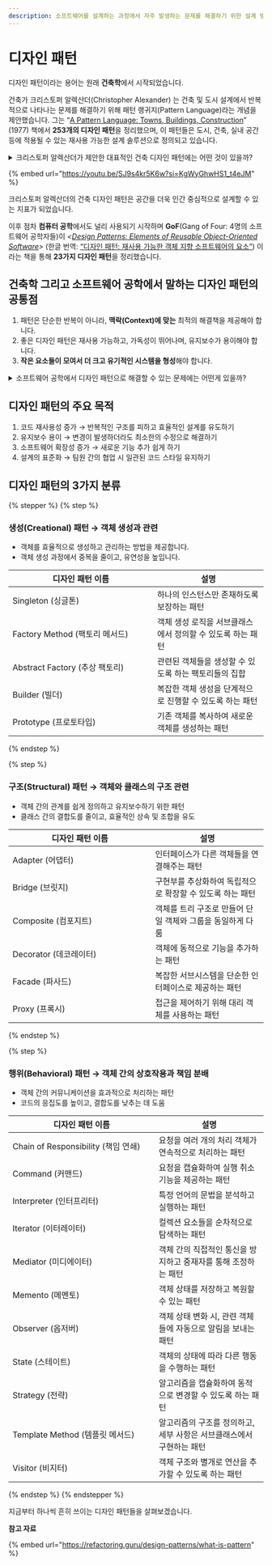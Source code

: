 ```yaml
---
description: 소프트웨어를 설계하는 과정에서 자주 발생하는 문제를 해결하기 위한 설계 방식
---
```


# 디자인 패턴

디자인 패턴이라는 용어는 원래 **건축학**에서 시작되었습니다.&#x20;

건축가 크리스토퍼 알렉산더(Christopher Alexander) 는 건축 및 도시 설계에서 반복적으로 나타나는 문제를 해결하기 위해 패턴 랭귀지(Pattern Language)라는 개념을 제안했습니다. 그는 “[A Pattern Language: Towns, Buildings, Construction](https://www.amazon.com/Pattern-Language-Buildings-Construction-Environmental/dp/0195019199)” (1977) 책에서 **253개의 디자인 패턴**을 정리했으며, 이 패턴들은 도시, 건축, 실내 공간 등에 적용될 수 있는 재사용 가능한 설계 솔루션으로 정의되고 있습니다.

<details>

<summary>크리스토퍼 알렉산더가 제안한 대표적인 건축 디자인 패턴에는 어떤 것이 있을까?</summary>

### 1️⃣ **Small Public Squares (작은 공공 광장)**

사람들이 광장에 모이기를 원하지만, 너무 넓은 공간은 위압감을 형성

💡 크기가 적절한 작은 광장을 배치하여 사람들이 자연스럽게 모이도록 유도

### 2️⃣ **Street Cafe (거리 카페)**

도시에서 사람들이 휴식을 취하고 교류할 수 있는 공간이 부족

💡 보행자가 쉽게 접근할 수 있는 길가에 카페를 배치하여 자연스러운 사회적 공간 형성

### 3️⃣ **Natural Light in Rooms (자연 채광을 고려한 방 배치)**

인공 조명만으로는 실내 공간이 답답하고 불편

💡 창문을 적절한 방향으로 배치하여 자연광이 최대한 들어오도록 설계

### **4️⃣ Entrance Transition (출입구의 전환 공간)**

건물 내부와 외부의 단절로 인해 갑작스러운 환경 변화로 불편

💡 입구에 포치(Porch)나 작은 로비를 두어 공간적 완충 역할을 하도록 설계

### **5️⃣ Hierarchy of Open Spaces (공간의 위계 구조)**

건축 공간이 개방적이거나 닫힌 정도가 무질서할 경우, 사람들에게 불안감을 형성

💡 거대한 개방 공간 대신 작은 개인 공간부터 공공 공간까지 위계적으로 정리하여 자연스럽게 연결.

### **6️⃣ Rooms Shaped for People (사람을 고려한 방 형태)**

직사각형 방이 표준이지만, 일부 활동이나 가구 배치에 적합하지 않을 가능성

💡 방을 정형화된 사각형이 아니라, 인간의 활동 패턴에 맞게 곡선이나 다각형 등으로 변형 가능하도록 설계

</details>

{% embed url="https://youtu.be/SJ9s4kr5K6w?si=KgWyGhwHS1_t4eJM" %}

크리스토퍼 알렉산더의 건축 디자인 패턴은 공간을 더욱 인간 중심적으로 설계할 수 있는 지표가 되었습니다.



이후 점차 **컴퓨터 공학**에서도 널리 사용되기 시작하며 **GoF**(Gang of Four: 4명의 소프트웨어 공학자들)이 _<_[_Design Patterns: Elements of Reusable Object-Oriented Software_](https://www.amazon.com/Design-Patterns-Elements-Reusable-Object-Oriented/dp/0201633612)_>_ (한글 번역: [“디자인 패턴: 재사용 가능한 객체 지향 소프트웨어의 요소”](https://m.yes24.com/Goods/Detail/17525598)) 이라는 책을 통해 **23가지 디자인 패턴**을 정리했습니다.

## 건축학 그리고 소프트웨어 공학에서 말하는 디자인 패턴의 공통점

1. 패턴은 단순한 반복이 아니라, **맥락(Context)에 맞는** 최적의 해결책을 제공해야 합니다.
2. 좋은 디자인 패턴은 재사용 가능하고, 가독성이 뛰어나며, 유지보수가 용이해야 합니다.
3. **작은 요소들이 모여서 더 크고 유기적인 시스템을 형성**해야 합니다.



<details>

<summary>소프트웨어 공학에서 디자인 패턴으로 해결할 수 있는 문제에는 어떤게 있을까?</summary>

### 1️⃣ **복잡한 객체 생성 문제**

소프트웨어 개발 과정에서는 종종 복잡한 설정이나 초기화가 필요한 객체를 생성해야 하는 경우가 있습니다. 이 상황에서 **Factory Method** 패턴을 활용할 수 있습니다.&#x20;

예를 들어, 다양한 DB 드라이버에 따라 서로 다른 연결 객체를 생성해야 할 때, 팩토리 메서드가 객체 생성의 세부 사항을 클라이언트 코드에서 추상화하여 코드의 변경에 대한 민감성을 줄여줍니다. 이를 통해 유지보수성을 높이고, 새로운 데이터베이스 타입 추가 시에도 기존 코드를 수정할 필요가 없어 유연성이 향상됩니다.

### 2️⃣ **상태 변경에 따른 여러 객체의 자동 업데이트 문제**

애플리케이션에서 어떤 객체의 상태가 변경될 때, 그 변화에 여러 객체들이 즉시 반응해야 하는 경우가 있습니다. 이러한 경우 **Observer 패턴**을 활용될 수 있습니다.&#x20;

실제 사례로는 이메일 클라이언트에서 새로운 메일이 도착했을 때, 이를 모든 열린 창이나 알림 시스템이 자동으로 업데이트 받도록 할 수 있습니다. 옵저버 패턴을 통해 각 객체 간의 관계를 느슨하게 유지하면서, 변화에 대한 대응이 자동적으로 이루어질 수 있습니다.

### 3️⃣ **행위의 런타임 교체 필요성 문제**

특정 기능이나 작업을 다양한 방식으로 실행해야 할 상황에서 **Strategy 패턴**을 적용할 수 있습니다.&#x20;

예를 들면, 결제 처리 시스템에서는 사용자가 선택하는 결제 방식에 따라 다른 결제 처리 로직을 적용해야 할 수 있습니다. 전략 패턴을 통해 각 결제 방법을 전략으로 캡슐화하고, 런타임에 적절한 전략을 쉽게 교체할 수 있습니다. 코드의 모듈화를 돕고, 새로운 결제 방법을 추가할 때 기존 코드에 미치는 영향을 최소화합니다.

### 4️⃣ **전역 상태 관리 문제**

어플리케이션 전반에서 특정 자원이나 상태를 일관되게 관리해야 할 때, **Singleton 패턴**이 유용합니다.&#x20;

예를 들어, 애플리케이션 설정을 전역적으로 관리하는 경우, 싱글톤 패턴을 통해 설정 객체를 단일 인스턴스로 유지할 수 있습니다. 이렇게 하면 모든 모듈에서 동일한 인스턴스에 접근할 수 있게 해주어 데이터 일관성을 보장하지만, 객체의 전역 접근으로 인한 결합도 증가 및 테스트의 어려움이라는 단점도 고려해야 합니다.

</details>

## 디자인 패턴의 주요 목적

1. 코드 재사용성 증가 → 반복적인 구조를 피하고 효율적인 설계를 유도하기
2. 유지보수 용이 → 변경이 발생하더라도 최소한의 수정으로 해결하기
3. 소프트웨어 확장성 증가 → 새로운 기능 추가 쉽게 하기
4. 설계의 표준화 → 팀원 간의 협업 시 일관된 코드 스타일 유지하기

## 디자인 패턴의 3가지 분류

{% stepper %}
{% step %}
### 생성(Creational) 패턴 → 객체 생성과 관련

* 객체를 효율적으로 생성하고 관리하는 방법을 제공합니다.
* 객체 생성 과정에서 중복을 줄이고, 유연성을 높입니다.

<table><thead><tr><th width="270">디자인 패턴 이름</th><th>설명</th></tr></thead><tbody><tr><td>Singleton (싱글톤)</td><td>하나의 인스턴스만 존재하도록 보장하는 패턴</td></tr><tr><td>Factory Method (팩토리 메서드)</td><td>객체 생성 로직을 서브클래스에서 정의할 수 있도록 하는 패턴</td></tr><tr><td>Abstract Factory (추상 팩토리)</td><td>관련된 객체들을 생성할 수 있도록 하는 팩토리들의 집합</td></tr><tr><td>Builder (빌더)</td><td>복잡한 객체 생성을 단계적으로 진행할 수 있도록 하는 패턴</td></tr><tr><td>Prototype (프로토타입)</td><td>기존 객체를 복사하여 새로운 객체를 생성하는 패턴</td></tr></tbody></table>


{% endstep %}

{% step %}
### 구조(Structural) 패턴 → 객체와 클래스의 구조 관련

* 객체 간의 관계를 쉽게 정의하고 유지보수하기 위한 패턴
* 클래스 간의 결합도를 줄이고, 효율적인 상속 및 조합을 유도

<table><thead><tr><th width="266">디자인 패턴 이름</th><th>설명</th></tr></thead><tbody><tr><td>Adapter (어댑터)</td><td>인터페이스가 다른 객체들을 연결해주는 패턴</td></tr><tr><td>Bridge (브릿지)</td><td>구현부를 추상화하여 독립적으로 확장할 수 있도록 하는 패턴</td></tr><tr><td>Composite (컴포지트) </td><td>객체를 트리 구조로 만들어 단일 객체와 그룹을 동일하게 다룸</td></tr><tr><td>Decorator (데코레이터)</td><td>객체에 동적으로 기능을 추가하는 패턴</td></tr><tr><td>Facade (파사드)</td><td>복잡한 서브시스템을 단순한 인터페이스로 제공하는 패턴</td></tr><tr><td>Proxy (프록시)</td><td>접근을 제어하기 위해 대리 객체를 사용하는 패턴</td></tr></tbody></table>


{% endstep %}

{% step %}
### 행위(Behavioral) 패턴 → 객체 간의 상호작용과 책임 분배

* 객체 간의 커뮤니케이션을 효과적으로 처리하는 패턴
* 코드의 응집도를 높이고, 결합도를 낮추는 데 도움

<table><thead><tr><th width="273">디자인 패턴 이름</th><th>설명</th></tr></thead><tbody><tr><td>Chain of Responsibility (책임 연쇄)</td><td>요청을 여러 개의 처리 객체가 연속적으로 처리하는 패턴</td></tr><tr><td>Command (커맨드)</td><td>요청을 캡슐화하여 실행 취소 기능을 제공하는 패턴</td></tr><tr><td>Interpreter (인터프리터) </td><td>특정 언어의 문법을 분석하고 실행하는 패턴</td></tr><tr><td>Iterator (이터레이터)</td><td>컬렉션 요소들을 순차적으로 탐색하는 패턴</td></tr><tr><td>Mediator (미디에이터)</td><td>객체 간의 직접적인 통신을 방지하고 중재자를 통해 조정하는 패턴</td></tr><tr><td>Memento (메멘토)</td><td>객체 상태를 저장하고 복원할 수 있는 패턴</td></tr><tr><td>Observer (옵저버)</td><td>객체 상태 변화 시, 관련 객체들에 자동으로 알림을 보내는 패턴</td></tr><tr><td>State (스테이트) </td><td>객체의 상태에 따라 다른 행동을 수행하는 패턴</td></tr><tr><td>Strategy (전략)</td><td>알고리즘을 캡슐화하여 동적으로 변경할 수 있도록 하는 패턴</td></tr><tr><td>Template Method (템플릿 메서드)</td><td>알고리즘의 구조를 정의하고, 세부 사항은 서브클래스에서 구현하는 패턴</td></tr><tr><td>Visitor (비지터)</td><td>객체 구조와 별개로 연산을 추가할 수 있도록 하는 패턴</td></tr></tbody></table>


{% endstep %}
{% endstepper %}

지금부터 하나씩 흔히 쓰이는 디자인 패턴들을 살펴보겠습니다.&#x20;



**참고 자료**

{% embed url="https://refactoring.guru/design-patterns/what-is-pattern" %}
